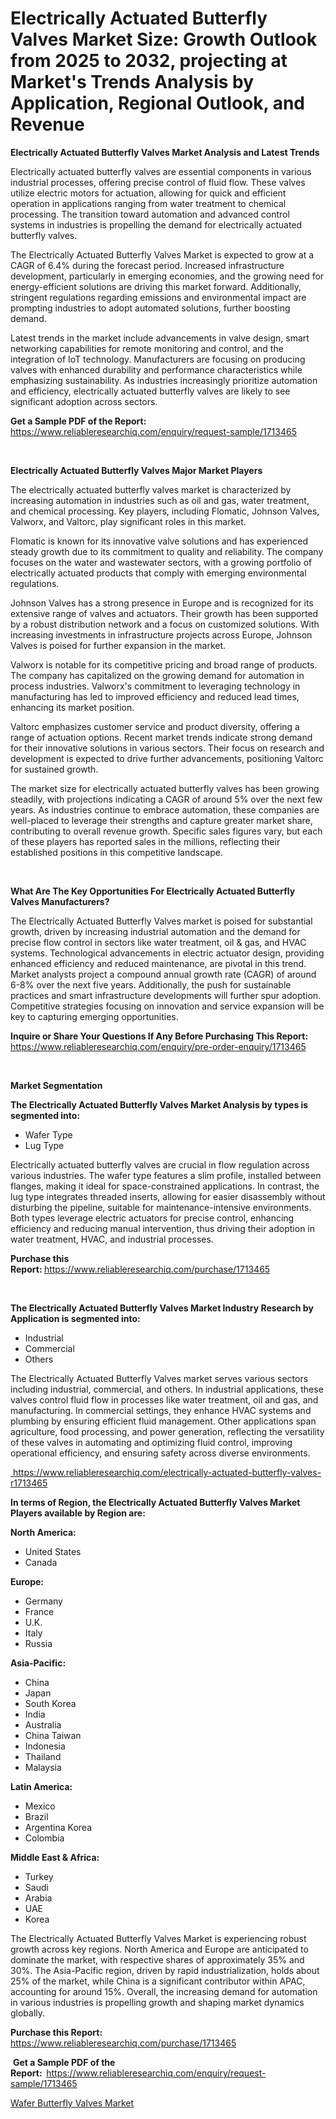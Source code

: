 <p><h1>Electrically Actuated Butterfly Valves Market Size: Growth Outlook from 2025 to 2032, projecting at Market's Trends Analysis by Application, Regional Outlook, and Revenue</h1></p><p><strong>Electrically Actuated Butterfly Valves Market Analysis and Latest Trends</strong></p>
<p><p>Electrically actuated butterfly valves are essential components in various industrial processes, offering precise control of fluid flow. These valves utilize electric motors for actuation, allowing for quick and efficient operation in applications ranging from water treatment to chemical processing. The transition toward automation and advanced control systems in industries is propelling the demand for electrically actuated butterfly valves.</p><p>The Electrically Actuated Butterfly Valves Market is expected to grow at a CAGR of 6.4% during the forecast period. Increased infrastructure development, particularly in emerging economies, and the growing need for energy-efficient solutions are driving this market forward. Additionally, stringent regulations regarding emissions and environmental impact are prompting industries to adopt automated solutions, further boosting demand.</p><p>Latest trends in the market include advancements in valve design, smart networking capabilities for remote monitoring and control, and the integration of IoT technology. Manufacturers are focusing on producing valves with enhanced durability and performance characteristics while emphasizing sustainability. As industries increasingly prioritize automation and efficiency, electrically actuated butterfly valves are likely to see significant adoption across sectors.</p></p>
<p><strong>Get a Sample PDF of the Report:&nbsp;</strong> <a href="https://www.reliableresearchiq.com/enquiry/request-sample/1713465?utm_campaign=2267&utm_medium=2&utm_source=Github&utm_content=ia&utm_term=20022025&utm_id=electrically-actuated-butterfly-valves">https://www.reliableresearchiq.com/enquiry/request-sample/1713465</a></p>
<p>&nbsp;</p>
<p><strong>Electrically Actuated Butterfly Valves Major Market Players</strong></p>
<p><p>The electrically actuated butterfly valves market is characterized by increasing automation in industries such as oil and gas, water treatment, and chemical processing. Key players, including Flomatic, Johnson Valves, Valworx, and Valtorc, play significant roles in this market.</p><p>Flomatic is known for its innovative valve solutions and has experienced steady growth due to its commitment to quality and reliability. The company focuses on the water and wastewater sectors, with a growing portfolio of electrically actuated products that comply with emerging environmental regulations. </p><p>Johnson Valves has a strong presence in Europe and is recognized for its extensive range of valves and actuators. Their growth has been supported by a robust distribution network and a focus on customized solutions. With increasing investments in infrastructure projects across Europe, Johnson Valves is poised for further expansion in the market.</p><p>Valworx is notable for its competitive pricing and broad range of products. The company has capitalized on the growing demand for automation in process industries. Valworx's commitment to leveraging technology in manufacturing has led to improved efficiency and reduced lead times, enhancing its market position.</p><p>Valtorc emphasizes customer service and product diversity, offering a range of actuation options. Recent market trends indicate strong demand for their innovative solutions in various sectors. Their focus on research and development is expected to drive further advancements, positioning Valtorc for sustained growth.</p><p>The market size for electrically actuated butterfly valves has been growing steadily, with projections indicating a CAGR of around 5% over the next few years. As industries continue to embrace automation, these companies are well-placed to leverage their strengths and capture greater market share, contributing to overall revenue growth. Specific sales figures vary, but each of these players has reported sales in the millions, reflecting their established positions in this competitive landscape.</p></p>
<p>&nbsp;</p>
<p><strong>What Are The Key Opportunities For Electrically Actuated Butterfly Valves Manufacturers?</strong></p>
<p><p>The Electrically Actuated Butterfly Valves market is poised for substantial growth, driven by increasing industrial automation and the demand for precise flow control in sectors like water treatment, oil & gas, and HVAC systems. Technological advancements in electric actuator design, providing enhanced efficiency and reduced maintenance, are pivotal in this trend. Market analysts project a compound annual growth rate (CAGR) of around 6-8% over the next five years. Additionally, the push for sustainable practices and smart infrastructure developments will further spur adoption. Competitive strategies focusing on innovation and service expansion will be key to capturing emerging opportunities.</p></p>
<p><strong>Inquire or Share Your Questions If Any Before Purchasing This Report:</strong> <a href="https://www.reliableresearchiq.com/enquiry/pre-order-enquiry/1713465?utm_campaign=2267&utm_medium=2&utm_source=Github&utm_content=ia&utm_term=20022025&utm_id=electrically-actuated-butterfly-valves">https://www.reliableresearchiq.com/enquiry/pre-order-enquiry/1713465</a></p>
<p>&nbsp;</p>
<p><strong>Market Segmentation</strong></p>
<p><strong>The Electrically Actuated Butterfly Valves Market Analysis by types is segmented into:</strong></p>
<p><ul><li>Wafer Type</li><li>Lug Type</li></ul></p>
<p><p>Electrically actuated butterfly valves are crucial in flow regulation across various industries. The wafer type features a slim profile, installed between flanges, making it ideal for space-constrained applications. In contrast, the lug type integrates threaded inserts, allowing for easier disassembly without disturbing the pipeline, suitable for maintenance-intensive environments. Both types leverage electric actuators for precise control, enhancing efficiency and reducing manual intervention, thus driving their adoption in water treatment, HVAC, and industrial processes.</p></p>
<p><strong>Purchase this Report:&nbsp;</strong><a href="https://www.reliableresearchiq.com/purchase/1713465?utm_campaign=2267&utm_medium=2&utm_source=Github&utm_content=ia&utm_term=20022025&utm_id=electrically-actuated-butterfly-valves">https://www.reliableresearchiq.com/purchase/1713465</a></p>
<p>&nbsp;</p>
<p><strong>The Electrically Actuated Butterfly Valves Market Industry Research by Application is segmented into:</strong></p>
<p><ul><li>Industrial</li><li>Commercial</li><li>Others</li></ul></p>
<p><p>The Electrically Actuated Butterfly Valves market serves various sectors including industrial, commercial, and others. In industrial applications, these valves control fluid flow in processes like water treatment, oil and gas, and manufacturing. In commercial settings, they enhance HVAC systems and plumbing by ensuring efficient fluid management. Other applications span agriculture, food processing, and power generation, reflecting the versatility of these valves in automating and optimizing fluid control, improving operational efficiency, and ensuring safety across diverse environments.</p></p>
<p><a href="https://www.reliableresearchiq.com/electrically-actuated-butterfly-valves-r1713465?utm_campaign=2267&utm_medium=2&utm_source=Github&utm_content=ia&utm_term=20022025&utm_id=electrically-actuated-butterfly-valves">&nbsp;https://www.reliableresearchiq.com/electrically-actuated-butterfly-valves-r1713465</a></p>
<p><strong>In terms of Region, the Electrically Actuated Butterfly Valves Market Players available by Region are:</strong></p>
<p>
    <p> <strong> North America: </strong>
        <ul>
            <li>United States</li>
            <li>Canada</li>
        </ul>
        </p> 
    <p> <strong> Europe: </strong>
        <ul>
            <li>Germany</li>
            <li>France</li>
            <li>U.K.</li>
            <li>Italy</li>
            <li>Russia</li>
        </ul>
        </p> 
    <p> <strong> Asia-Pacific: </strong>
        <ul>
            <li>China</li>
            <li>Japan</li>
            <li>South Korea</li>
            <li>India</li>
            <li>Australia</li>
            <li>China Taiwan</li>
            <li>Indonesia</li>
            <li>Thailand</li>
            <li>Malaysia</li>
        </ul>
        </p> 
    <p> <strong> Latin America: </strong>
        <ul>
            <li>Mexico</li>
            <li>Brazil</li>
            <li>Argentina Korea</li>
            <li>Colombia</li>
        </ul>
        </p> 
    <p> <strong> Middle East & Africa: </strong>
        <ul>
            <li>Turkey</li>
            <li>Saudi</li>
            <li>Arabia</li>
            <li>UAE</li>
            <li>Korea</li>
        </ul>
    </p>
    </p>
<p><p>The Electrically Actuated Butterfly Valves Market is experiencing robust growth across key regions. North America and Europe are anticipated to dominate the market, with respective shares of approximately 35% and 30%. The Asia-Pacific region, driven by rapid industrialization, holds about 25% of the market, while China is a significant contributor within APAC, accounting for around 15%. Overall, the increasing demand for automation in various industries is propelling growth and shaping market dynamics globally.</p></p>
<p><strong>Purchase this Report: </strong><a href="https://www.reliableresearchiq.com/purchase/1713465?utm_campaign=2267&utm_medium=2&utm_source=Github&utm_content=ia&utm_term=20022025&utm_id=electrically-actuated-butterfly-valves">https://www.reliableresearchiq.com/purchase/1713465</a></p>
<p>&nbsp;<strong>Get a Sample PDF of the Report:&nbsp;&nbsp;</strong><a href="https://www.reliableresearchiq.com/enquiry/request-sample/1713465?utm_campaign=2267&utm_medium=2&utm_source=Github&utm_content=ia&utm_term=20022025&utm_id=electrically-actuated-butterfly-valves">https://www.reliableresearchiq.com/enquiry/request-sample/1713465</a></p>
<p><strong></strong></p>
<p><p><a href="https://github.com/steidmindy199393/Market-Research-Report-List-1/blob/main/wafer-butterfly-valves-market.md?utm_campaign=2267&utm_medium=2&utm_source=Github&utm_content=ia&utm_term=20022025&utm_id=electrically-actuated-butterfly-valves">Wafer Butterfly Valves Market</a></p></p>